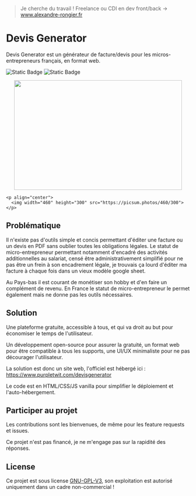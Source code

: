 > Je cherche du travail ! Freelance ou CDI en dev front/back -> www.alexandre-rongier.fr
# Devis Generator

Devis Generator est un générateur de facture/devis pour les micros-entrepreneurs français, en format web.

![Static Badge](https://img.shields.io/badge/Licencse-GPL_V3-red) ![Static Badge](https://img.shields.io/badge/__-vanilla-yellow?style=flat&logo=javascript)

<p align="center">
  <img width="460" height="300" src="https://picsum.photos/460/300">
</p>

```
<p align="center">
  <img width="460" height="300" src="https://picsum.photos/460/300">
</p>
```


## Problématique
Il n'existe pas d'outils simple et concis permettant d'éditer une facture ou un devis en PDF sans oublier toutes les obligations légales. Le statut de micro-entrepreneur permettant notamment d'encadré des activités additionnelles au salariat, censé être administrativement simplifié pour ne pas être un frein à son encadrement légale, je trouvais ça lourd d'éditer ma facture à chaque fois dans un vieux modèle google sheet.

Au Pays-bas il est courant de monétiser son hobby et d'en faire un complément de revenu. En France le statut de micro-entrepreneur le permet également mais ne donne pas les outils nécessaires.

## Solution
Une plateforme gratuite, accessible à tous, et qui va droit au but pour économiser le temps de l'utilisateur.

Un développement open-source pour assurer la gratuité, un format web pour être compatible à tous les supports, une UI/UX minimaliste pour ne pas décourager l'utilisateur.

La solution est donc un site web, l'officiel est hébergé ici : https://www.purpletwit.com/devisgenerator

Le code est en HTML/CSS/JS vanilla pour simplifier le déploiement et l'auto-hébergement.

## Participer au projet

Les contributions sont les bienvenues, de même pour les feature requests et issues.

Ce projet n'est pas financé, je ne m'engage pas sur la rapidité des réponses.

## License
Ce projet est sous license [GNU-GPL-V3](https://www.gnu.org/licenses/gpl-3.0), son exploitation est autorisé uniquement dans un cadre non-commercial !
